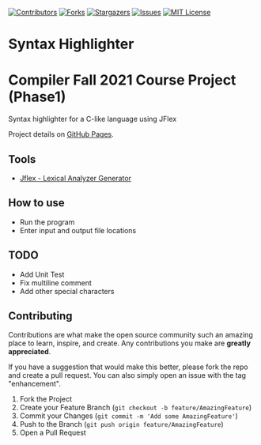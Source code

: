 [![Contributors][contributors-shield]][contributors-url]
[![Forks][forks-shield]][forks-url]
[![Stargazers][stars-shield]][stars-url]
[![Issues][issues-shield]][issues-url]
[![MIT License][license-shield]][license-url]

# Syntax Highlighter
# Compiler Fall 2021 Course Project (Phase1)
Syntax highlighter for a C-like language using JFlex

Project details on [GitHub Pages](https://aidaaminian.github.io/Syntax-Highlighter/).

## Tools
- [Jflex -  Lexical Analyzer Generator](https://www.jflex.de/)

## How to use
- Run the program 
- Enter input and output file locations

## TODO
- Add Unit Test
- Fix multiline comment 
- Add other special characters

## Contributing 

Contributions are what make the open source community such an amazing place to learn, inspire, and create. Any contributions you make are **greatly appreciated**.

If you have a suggestion that would make this better, please fork the repo and create a pull request. You can also simply open an issue with the tag "enhancement".

1. Fork the Project
2. Create your Feature Branch (`git checkout -b feature/AmazingFeature`)
3. Commit your Changes (`git commit -m 'Add some AmazingFeature'`)
4. Push to the Branch (`git push origin feature/AmazingFeature`)
5. Open a Pull Request

[contributors-shield]: https://img.shields.io/github/contributors/aidaaminian/Syntax-Highlighter.svg?style=for-the-badge
[contributors-url]: https://github.com/aidaaminian/Syntax-Highlighter/graphs/contributors
[forks-shield]: https://img.shields.io/github/forks/aidaaminian/Syntax-Highlighter.svg?style=for-the-badge
[forks-url]: https://github.com/aidaaminian/Syntax-Highlighter/network/members
[stars-shield]: https://img.shields.io/github/stars/aidaaminian/Syntax-Highlighter.svg?style=for-the-badge
[stars-url]: https://github.com/aidaaminian/Syntax-Highlighter/stargazers
[issues-shield]: https://img.shields.io/github/issues/aidaaminian/Syntax-Highlighter.svg?style=for-the-badge
[issues-url]: https://github.com/aidaaminian/Syntax-Highlighter/issues
[license-shield]: https://img.shields.io/github/license/aidaaminian/Syntax-Highlighter.svg?style=for-the-badge
[license-url]: https://github.com/aidaaminian/Syntax-Highlighter/blob/master/LICENSE.txt